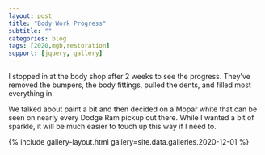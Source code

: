 ```yaml
---
layout: post
title: "Body Work Progress"
subtitle: ""
categories: blog
tags: [2020,mgb,restoration]
support: [jquery, gallery]
---
```


I stopped in at the body shop after 2 weeks to see the progress.
They've removed the bumpers, the body fittings, pulled the dents, and filled most everything in. 

<!--more-->

We talked about paint a bit and then decided on a Mopar white
that can be seen on nearly every Dodge Ram pickup out there.
While I wanted a bit of sparkle, it will be much easier to touch
up this way if I need to.

{% include gallery-layout.html gallery=site.data.galleries.2020-12-01 %}


